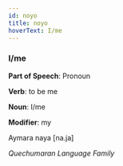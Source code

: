 ```yaml
---
id: noyo
title: noyo
hoverText: I/me
---
```


### I/me

**Part of Speech**: Pronoun

**Verb**: to be me

**Noun**: I/me

**Modifier**: my

Aymara naya [na.ja]

*Quechumaran Language Family*